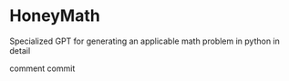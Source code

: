 # HoneyMath
Specialized GPT for generating an applicable math problem in python in detail

comment commit